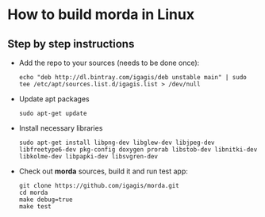 # How to build morda in Linux #

## Step by step instructions ##
- Add the repo to your sources (needs to be done once):
	
	```
	echo "deb http://dl.bintray.com/igagis/deb unstable main" | sudo tee /etc/apt/sources.list.d/igagis.list > /dev/null
	```

- Update apt packages
	
	```
	sudo apt-get update
	```

- Install necessary libraries
	
	```
	sudo apt-get install libpng-dev libglew-dev libjpeg-dev libfreetype6-dev pkg-config doxygen prorab libstob-dev libnitki-dev libkolme-dev libpapki-dev libsvgren-dev
	```

- Check out **morda** sources, build it and run test app:
	```
	git clone https://github.com/igagis/morda.git
	cd morda
	make debug=true
	make test
	```
